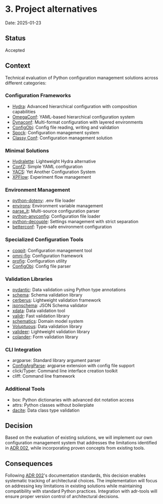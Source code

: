 # 3. Project alternatives

Date: 2025-01-23

## Status

Accepted

## Context

Technical evaluation of Python configuration management solutions across different categories:

### Configuration Frameworks
- [Hydra](https://hydra.cc/): Advanced hierarchical configuration with composition capabilities
- [OmegaConf](https://omegaconf.readthedocs.io/): YAML-based hierarchical configuration system
- [Dynaconf](https://www.dynaconf.com/): Multi-format configuration with layered environments
- [ConfigObj](https://configobj.readthedocs.io/en/latest/): Config file reading, writing and validation
- [Spock](https://fidelity.github.io/spock): Configuration management system
- [Classy Conf](https://classyconf.readthedocs.io/en/latest/): Configuration management solution

### Minimal Solutions
- [Hydralette](https://github.com/ValeKnappich/hydralette): Lightweight Hydra alternative
- [ConfZ](https://github.com/Zuehlke/ConfZ): Simple YAML configuration
- [YACS](https://github.com/rbgirshick/yacs): Yet Another Configuration System
- [XPFlow](https://github.com/sileod/xpflow): Experiment flow management

### Environment Management
- [python-dotenv](https://github.com/theskumar/python-dotenv): .env file loader
- [environs](https://github.com/sloria/environs): Environment variable management
- [parse_it](https://github.com/naorlivne/parse_it): Multi-source configuration parser
- [python-anyconfig](https://github.com/ssato/python-anyconfig): Configuration file loader
- [python-decouple](https://github.com/HBNetwork/python-decouple): Settings management with strict separation
- [betterconf](https://github.com/prostomarkeloff/betterconf): Type-safe environment configuration

### Specialized Configuration Tools
- [coqpit](https://github.com/coqui-ai/coqpit): Configuration management tool
- [omni-fig](https://github.com/felixludos/omni-fig): Configuration framework
- [profig](https://github.com/dhagrow/profig): Configuration utility
- [ConfigObj](https://configobj.readthedocs.io): Config file parser

### Validation Libraries
- [pydantic](https://docs.pydantic.dev/): Data validation using Python type annotations
- [schema](https://github.com/keleshev/schema): Schema validation library
- [cerberus](https://docs.python-cerberus.org/): Lightweight validation framework
- [jsonschema](https://python-jsonschema.readthedocs.io/): JSON Schema validator
- [xdata](https://github.com/elliotgao2/xdata): Data validation tool
- [validr](https://github.com/guyskk/validr): Fast validation library
- [schematics](https://schematics.readthedocs.io/en/latest/): Domain model system
- [Voluptuous](https://github.com/alecthomas/voluptuous): Data validation library
- [valideer](https://github.com/podio/valideer): Lightweight validation library
- [colander](https://docs.pylonsproject.org/projects/colander/en/latest/): Form validation library

### CLI Integration
- argparse: Standard library argument parser
- [ConfigArgParse](https://github.com/bw2/ConfigArgParse): argparse extension with config file support
- click/Typer: Command line interface creation toolkit
- cliff: Command line framework

### Additional Tools
- box: Python dictionaries with advanced dot notation access
- attrs: Python classes without boilerplate
- [dacite](https://github.com/konradhalas/dacite): Data class type validation

## Decision

Based on the evaluation of existing solutions, we will implement our own configuration management system that addresses the limitations identified in [ADR 002](../0002-project-motivation), while incorporating proven concepts from existing tools.

## Consequences

Following [ADR 002](../0002-project-motivation)'s documentation standards, this decision enables systematic tracking of architectural choices. The implementation will focus on addressing key limitations in existing solutions while maintaining compatibility with standard Python practices. Integration with adr-tools will ensure proper version control of architectural decisions.
